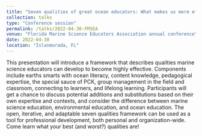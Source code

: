 ```yaml
---
title: "Seven qualities of great ocean educators: What makes us more effective?"
collection: talks
type: "Conference session"
permalink: /talks/2022-04-30-FMSEA
venue: "Florida Marine Science Educators Association annual conference"
date: 2022-04-30
location: "Islanmorada, FL"
---
```


This presentation will introduce a framework that describes qualities marine science educators can develop to become highly effective. Components include earths smarts with ocean literacy, content knowledge, pedagogical expertise, the special sauce of PCK, group management in the field and classroom, connecting to learners, and lifelong learning. Participants will get a chance to discuss potential additions and substitutions based on their own expertise and contexts, and consider the difference between marine science education, environmental education, and ocean education. The open, iterative, and adaptable seven qualities framework can be used as a tool for professional development, both personal and organization-wide. Come learn what your best (and worst?) qualities are!
